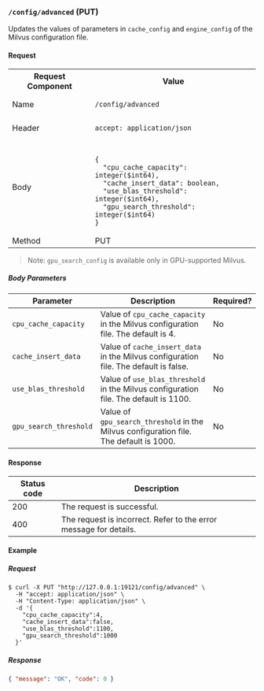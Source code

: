 
### `/config/advanced` (PUT)

Updates the values of parameters in `cache_config` and `engine_config` of the Milvus configuration file.

#### Request

<table>
<tr><th>Request Component</th><th>Value</th></tr>
<tr><td> Name</td><td><pre><code>/config/advanced</code></pre></td></tr>
<tr><td>Header </td><td><pre><code>accept: application/json</code></pre> </td></tr>
<tr><td>Body</td><td><pre><code>
{
  "cpu_cache_capacity": integer($int64),
  "cache_insert_data": boolean,
  "use_blas_threshold": integer($int64),
  "gpu_search_threshold": integer($int64)
}
</code></pre> </td></tr>
<tr><td>Method</td><td>PUT</td></tr>

</table>

> Note: `gpu_search_config` is available only in GPU-supported Milvus.

##### Body Parameters

| Parameter              | Description                                                                            | Required? |
| ---------------------- | -------------------------------------------------------------------------------------- | --------- |
| `cpu_cache_capacity`   | Value of `cpu_cache_capacity` in the Milvus configuration file. The default is 4.      | No        |
| `cache_insert_data`    | Value of `cache_insert_data` in the Milvus configuration file. The default is false.   | No        |
| `use_blas_threshold`   | Value of `use_blas_threshold` in the Milvus configuration file. The default is 1100.   | No        |
| `gpu_search_threshold` | Value of `gpu_search_threshold` in the Milvus configuration file. The default is 1000. | No        |

#### Response

| Status code | Description                                                       |
| ----------- | ----------------------------------------------------------------- |
| 200         | The request is successful.                                        |
| 400         | The request is incorrect. Refer to the error message for details. |

#### Example

##### Request

```shell
$ curl -X PUT "http://127.0.0.1:19121/config/advanced" \
  -H "accept: application/json" \
  -H "Content-Type: application/json" \
  -d '{
    "cpu_cache_capacity":4,
    "cache_insert_data":false,
    "use_blas_threshold":1100,
    "gpu_search_threshold":1000
  }'
```

##### Response

```json
{ "message": "OK", "code": 0 }
```
